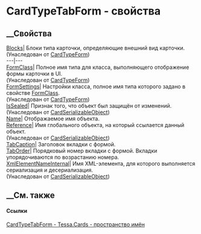 # CardTypeTabForm - свойства
##  __Свойства
[Blocks](P_Tessa_Cards_CardTypeForm_Blocks.htm)|  Блоки типа карточки,
определяющие внешний вид карточки.  
(Унаследован от [CardTypeForm](T_Tessa_Cards_CardTypeForm.htm))  
---|---  
[FormClass](P_Tessa_Cards_CardTypeForm_FormClass.htm)|  Полное имя типа для
класса, выполняющего отображение формы карточки в UI.  
(Унаследован от [CardTypeForm](T_Tessa_Cards_CardTypeForm.htm))  
[FormSettings](P_Tessa_Cards_CardTypeForm_FormSettings.htm)|  Настройки
класса, полное имя типа которого задано в свойстве
[FormClass](P_Tessa_Cards_CardTypeForm_FormClass.htm).  
(Унаследован от [CardTypeForm](T_Tessa_Cards_CardTypeForm.htm))  
[IsSealed](P_Tessa_Cards_CardSerializableObject_IsSealed.htm)| Признак того,
что объект был защищён от изменений.  
(Унаследован от
[CardSerializableObject](T_Tessa_Cards_CardSerializableObject.htm))  
[Name](P_Tessa_Cards_CardTypeTabForm_Name.htm)| Отображаемое имя объекта.  
[Reference](P_Tessa_Cards_CardSerializableObject_Reference.htm)|  Имя
глобального объекта, на который ссылается данный объект.  
(Унаследован от
[CardSerializableObject](T_Tessa_Cards_CardSerializableObject.htm))  
[TabCaption](P_Tessa_Cards_CardTypeTabForm_TabCaption.htm)|  Заголовок вкладки
с формой.  
[TabOrder](P_Tessa_Cards_CardTypeTabForm_TabOrder.htm)|  Порядковый номер
вкладки с формой. Вкладки упорядочиваются по возрастанию номера.  
[XmlElementNameInternal](P_Tessa_Cards_CardSerializableObject_XmlElementNameInternal.htm)|
Имя XML-элемента, для которого выполняется сериализация и десериализация.  
(Унаследован от
[CardSerializableObject](T_Tessa_Cards_CardSerializableObject.htm))  
##  __См. также
#### Ссылки
[CardTypeTabForm - ](T_Tessa_Cards_CardTypeTabForm.htm)
[Tessa.Cards - пространство имён](N_Tessa_Cards.htm)
